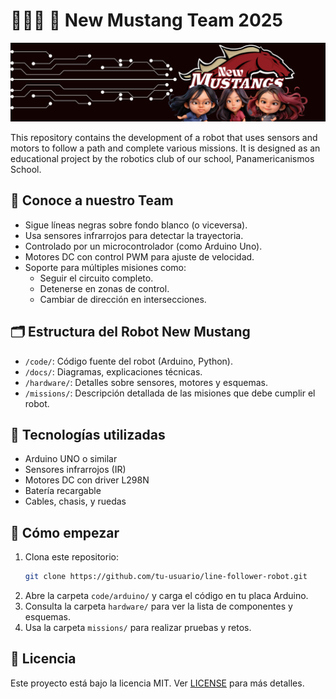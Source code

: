 # 🤖🇵🇦 🐎 New Mustang Team 2025
![](https://github.com/NewMustangAlpha/MustangEngineering/blob/main/Header%20NewMustang.png)

This repository contains the development of a robot that uses sensors and motors to follow a path and complete various missions. It is designed as an educational project by the robotics club of our school, Panamericanismos School.

## 🔧 Conoce a nuestro Team
- Sigue líneas negras sobre fondo blanco (o viceversa).
- Usa sensores infrarrojos para detectar la trayectoria.
- Controlado por un microcontrolador (como Arduino Uno).
- Motores DC con control PWM para ajuste de velocidad.
- Soporte para múltiples misiones como:
  - Seguir el circuito completo.
  - Detenerse en zonas de control.
  - Cambiar de dirección en intersecciones.

## 🗂 Estructura del Robot New Mustang

- `/code/`: Código fuente del robot (Arduino, Python).
- `/docs/`: Diagramas, explicaciones técnicas.
- `/hardware/`: Detalles sobre sensores, motores y esquemas.
- `/missions/`: Descripción detallada de las misiones que debe cumplir el robot.

## 🧠 Tecnologías utilizadas

- Arduino UNO o similar
- Sensores infrarrojos (IR)
- Motores DC con driver L298N
- Batería recargable
- Cables, chasis, y ruedas

## 🚀 Cómo empezar

1. Clona este repositorio:
   ```bash
   git clone https://github.com/tu-usuario/line-follower-robot.git
   ```
2. Abre la carpeta `code/arduino/` y carga el código en tu placa Arduino.
3. Consulta la carpeta `hardware/` para ver la lista de componentes y esquemas.
4. Usa la carpeta `missions/` para realizar pruebas y retos.

## 📄 Licencia

Este proyecto está bajo la licencia MIT. Ver [LICENSE](LICENSE) para más detalles.
